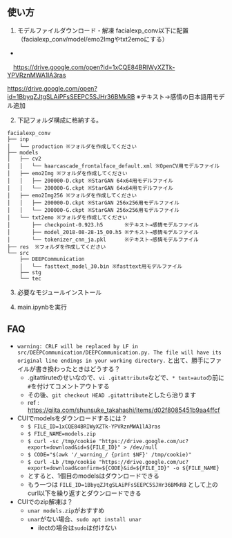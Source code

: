 ## 使い方

1. モデルファイルダウンロード・解凍
facialexp_conv以下に配置（facialexp_conv/model/emo2Imgやtxt2emoにする）  
- 
　https://drive.google.com/open?id=1xCQE84BRIWyXZTk-YPVRznMWA1lA3ras
  
  https://drive.google.com/open?id=1BbyqZJtgSLAiPFsSEEPC5SJHr36BMkRB
  ※テキスト→感情の日本語用モデル追加

2. 下記フォルダ構成に格納する。
```
facialexp_conv
├── inp
│   └── production ※フォルダを作成してください
├── models
│   ├── cv2
│   │   └── haarcascade_frontalface_default.xml ※OpenCV用モデルファイル
│   ├── emo2Img ※フォルダを作成してください
│   │   ├── 200000-D.ckpt ※StarGAN 64x64用モデルファイル
│   │   └── 200000-G.ckpt ※StarGAN 64x64用モデルファイル
│   ├── emo2Img256 ※フォルダを作成してください
│   │   ├── 200000-D.ckpt ※StarGAN 256x256用モデルファイル
│   │   └── 200000-G.ckpt ※StarGAN 256x256用モデルファイル
│   └── txt2emo ※フォルダを作成してください
│       ├── checkpoint-0.923.h5       ※テキスト→感情モデルファイル
│       ├── model_2018-08-28-15_00.h5 ※テキスト→感情モデルファイル
│       └── tokenizer_cnn_ja.pkl      ※テキスト→感情モデルファイル
├── res  ※フォルダを作成してください
└── src
    ├── DEEPCommunication
    │   └── fasttext_model_30.bin ※fasttext用モデルファイル
    ├── stg
    └── tec
```

3. 必要なモジュールインストール

4. main.ipynbを実行

## FAQ
- `warning: CRLF will be replaced by LF in src/DEEPCommunication/DEEPCommunication.py.
The file will have its original line endings in your working directory.`
と出て、勝手にファイルが書き換わったときはどうする？
    - .gitattiruteのせいなので、`vi .gitattribute`などで、`* text=auto`の前に`#`を付けてコメントアウトする
    - その後、`git checkout HEAD .gitattribute`としたら治ります
    - ref : https://qiita.com/shunsuke_takahashi/items/d02f8085451b9aa4ffcf
- CUIでmodelsをダウンロードするには？
    - `$ FILE_ID=1xCQE84BRIWyXZTk-YPVRznMWA1lA3ras`
    - `$ FILE_NAME=models.zip`
    - `$ curl -sc /tmp/cookie "https://drive.google.com/uc?export=download&id=${FILE_ID}" > /dev/null`
    - `$ CODE="$(awk '/_warning_/ {print $NF}' /tmp/cookie)"`
    - `$ curl -Lb /tmp/cookie "https://drive.google.com/uc?export=download&confirm=${CODE}&id=${FILE_ID}" -o ${FILE_NAME}`
    - とすると、1個目のmodelsはダウンロードできる
    - もう一つは  `FILE_ID=1BbyqZJtgSLAiPFsSEEPC5SJHr36BMkRB` として上のcurl以下を繰り返すとダウンロードできる
- CUIでのzip解凍は？
    - `unar models.zip`がおすすめ
    - `unar`がない場合、`sudo apt install unar`
        - ilectの場合は`sudo`は付けない
